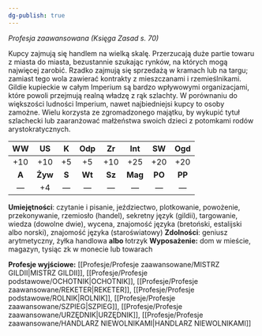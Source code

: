 ```yaml
---
dg-publish: true
---
```

*Profesja zaawansowana (Księga Zasad s. 70)*

Kupcy zajmują się handlem na wielką skalę. Przerzucają duże partie towaru z miasta do miasta, bezustannie szukając rynków, na których mogą najwięcej zarobić. Rzadko zajmują się sprzedażą w kramach lub na targu; zamiast tego wola zawierać kontrakty z mieszczanami i rzemieślnikami. Gildie kupieckie w całym Imperium są bardzo wpływowymi organizacjami, które powoli przejmują realną władzę z rąk szlachty. W porównaniu do większości ludności Imperium, nawet najbiedniejsi kupcy to osoby zamożne. Wielu korzysta ze zgromadzonego majątku, by wykupić tytuł szlachecki lub zaaranżować małżeństwa swoich dzieci z potomkami rodów arystokratycznych.

|  WW   |   US    |   K   |  Odp   |   Zr   |   Int   |   SW   |  Ogd   |
|:-----:|:-------:|:-----:|:------:|:------:|:-------:|:------:|:------:|
|  +10  |   +10   |  +5   |   +5   |  +10   |   +25   |  +20   |  +20   |
| **A** | **Żyw** | **S** | **Wt** | **Sz** | **Mag** | **PO** | **PP** |
|   —   |   +4    |   —   |   —    |   —    |    —    |   —    |   —    |

**Umiejętności**: czytanie i pisanie, jeździectwo, plotkowanie, powożenie, przekonywanie, rzemiosło (handel), sekretny język (gildii), targowanie, wiedza (dowolne dwie), wycena, znajomość języka (bretoński, estalijski albo norski), znajomość języka (staroświatowy)
**Zdolności**: geniusz arytmetyczny, żyłka handlowa **albo** łotrzyk
**Wyposażenie:** dom w mieście, magazyn, tysiąc zk w monecie lub towarach

**Profesje wyjściowe:** [[Profesje/Profesje zaawansowane/MISTRZ GILDII\|MISTRZ GILDII]], [[Profesje/Profesje podstawowe/OCHOTNIK\|OCHOTNIK]], [[Profesje/Profesje zaawansowane/REKETER\|REKETER]], [[Profesje/Profesje podstawowe/ROLNIK\|ROLNIK]], [[Profesje/Profesje zaawansowane/SZPIEG\|SZPIEG]], [[Profesje/Profesje zaawansowane/URZĘDNIK\|URZĘDNIK]], [[Profesje/Profesje zaawansowane/HANDLARZ NIEWOLNIKAMI\|HANDLARZ NIEWOLNIKAMI]]